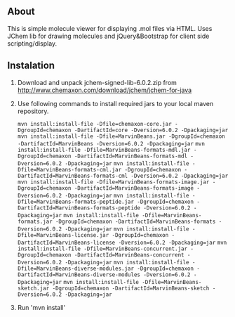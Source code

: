 
About
-----
This is simple molecule viewer for displaying .mol files via HTML. Uses JChem lib for drawing molecules and jQuery&Bootstrap for client side scripting/display.

Instalation
-----------
1. Download and unpack jchem-signed-lib-6.0.2.zip from http://www.chemaxon.com/download/jchem/jchem-for-java 
2. Use following commands to install required jars to your local maven repository.

    `mvn install:install-file -Dfile=chemaxon-core.jar -DgroupId=chemaxon -DartifactId=core -Dversion=6.0.2 -Dpackaging=jar`
    `mvn install:install-file -Dfile=MarvinBeans.jar -DgroupId=chemaxon -DartifactId=MarvinBeans -Dversion=6.0.2 -Dpackaging=jar`
    `mvn install:install-file -Dfile=MarvinBeans-formats-mdl.jar -DgroupId=chemaxon -DartifactId=MarvinBeans-formats-mdl -Dversion=6.0.2 -Dpackaging=jar`
    `mvn install:install-file -Dfile=MarvinBeans-formats-cml.jar -DgroupId=chemaxon -DartifactId=MarvinBeans-formats-cml -Dversion=6.0.2 -Dpackaging=jar`
    `mvn install:install-file -Dfile=MarvinBeans-formats-image.jar -DgroupId=chemaxon -DartifactId=MarvinBeans-formats-image -Dversion=6.0.2 -Dpackaging=jar`
    `mvn install:install-file -Dfile=MarvinBeans-formats-peptide.jar -DgroupId=chemaxon -DartifactId=MarvinBeans-formats-peptide -Dversion=6.0.2 -Dpackaging=jar`
    `mvn install:install-file -Dfile=MarvinBeans-formats.jar -DgroupId=chemaxon -DartifactId=MarvinBeans-formats -Dversion=6.0.2 -Dpackaging=jar`
    `mvn install:install-file -Dfile=MarvinBeans-license.jar -DgroupId=chemaxon -DartifactId=MarvinBeans-license -Dversion=6.0.2 -Dpackaging=jar`
    `mvn install:install-file -Dfile=MarvinBeans-concurrent.jar -DgroupId=chemaxon -DartifactId=MarvinBeans-concurrent -Dversion=6.0.2 -Dpackaging=jar`
    `mvn install:install-file -Dfile=MarvinBeans-diverse-modules.jar -DgroupId=chemaxon -DartifactId=MarvinBeans-diverse-modules -Dversion=6.0.2 -Dpackaging=jar`
    `mvn install:install-file -Dfile=MarvinBeans-sketch.jar -DgroupId=chemaxon -DartifactId=MarvinBeans-sketch -Dversion=6.0.2 -Dpackaging=jar`
3. Run 'mvn install'
